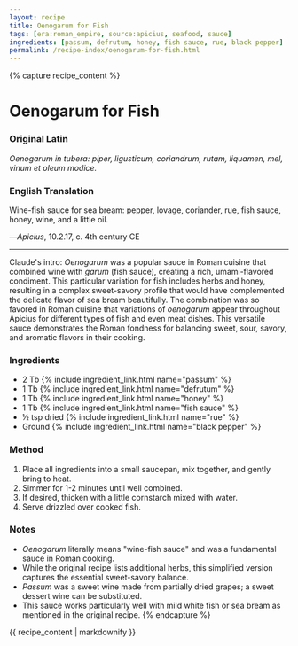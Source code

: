 ```yaml
---
layout: recipe
title: Oenogarum for Fish
tags: [era:roman_empire, source:apicius, seafood, sauce]
ingredients: [passum, defrutum, honey, fish sauce, rue, black pepper]
permalink: /recipe-index/oenogarum-for-fish.html
---
```


{% capture recipe_content %}
# Oenogarum for Fish

### Original Latin
*Oenogarum in tubera: piper, ligusticum, coriandrum, rutam, liquamen, mel, vinum et oleum modice.*

### English Translation
Wine-fish sauce for sea bream: pepper, lovage, coriander, rue, fish sauce, honey, wine, and a little oil.

—*Apicius*, 10.2.17, c. 4th century CE

___

Claude's intro: *Oenogarum* was a popular sauce in Roman cuisine that combined wine with *garum* (fish sauce), creating a rich, umami-flavored condiment. This particular variation for fish includes herbs and honey, resulting in a complex sweet-savory profile that would have complemented the delicate flavor of sea bream beautifully. The combination was so favored in Roman cuisine that variations of *oenogarum* appear throughout Apicius for different types of fish and even meat dishes. This versatile sauce demonstrates the Roman fondness for balancing sweet, sour, savory, and aromatic flavors in their cooking.

### Ingredients
- 2 Tb {% include ingredient_link.html name="passum" %}
- 1 Tb {% include ingredient_link.html name="defrutum" %}
- 1 Tb {% include ingredient_link.html name="honey" %}
- 1 Tb {% include ingredient_link.html name="fish sauce" %}
- ½ tsp dried {% include ingredient_link.html name="rue" %}
- Ground {% include ingredient_link.html name="black pepper" %}

### Method
1. Place all ingredients into a small saucepan, mix together, and gently bring to heat. 
2. Simmer for 1-2 minutes until well combined.
3. If desired, thicken with a little cornstarch mixed with water.
4. Serve drizzled over cooked fish.

### Notes
- *Oenogarum* literally means "wine-fish sauce" and was a fundamental sauce in Roman cooking.
- While the original recipe lists additional herbs, this simplified version captures the essential sweet-savory balance.
- *Passum* was a sweet wine made from partially dried grapes; a sweet dessert wine can be substituted.
- This sauce works particularly well with mild white fish or sea bream as mentioned in the original recipe.
{% endcapture %}

{{ recipe_content | markdownify }}